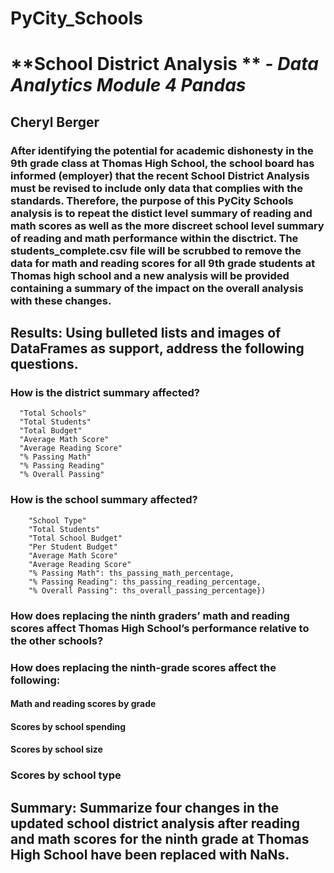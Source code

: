 # **PyCity_Schools** 
# **School District Analysis **        -             *Data Analytics Module 4 Pandas*         
## Cheryl Berger
###  After identifying the potential for academic dishonesty in the 9th grade class at Thomas High School, the school board has informed (employer) that the recent School District Analysis must be revised to include only data that complies with the standards.  Therefore, the purpose of this PyCity Schools analysis is to repeat the distict level summary of reading and math scores as well as the more discreet school level summary of reading and math performance within the disctrict.  The students_complete.csv file will be scrubbed to remove the data for math and reading scores for all 9th grade students at Thomas high school and a new analysis will be provided containing a summary of the impact on the overall analysis with these changes. 

## Results: Using bulleted lists and images of DataFrames as support, address the following questions.

### How is the district summary affected?
      "Total Schools" 
      "Total Students"
      "Total Budget"
      "Average Math Score"
      "Average Reading Score"
      "% Passing Math"
      "% Passing Reading"
      "% Overall Passing"

### How is the school summary affected?
        "School Type"
        "Total Students"
        "Total School Budget"
        "Per Student Budget"
        "Average Math Score"
        "Average Reading Score"
        "% Passing Math": ths_passing_math_percentage,
        "% Passing Reading": ths_passing_reading_percentage,
        "% Overall Passing": ths_overall_passing_percentage})

### How does replacing the ninth graders’ math and reading scores affect Thomas High School’s performance relative to the other schools?

### How does replacing the ninth-grade scores affect the following:

  #### Math and reading scores by grade

  #### Scores by school spending

  #### Scores by school size

  ### Scores by school type

## Summary: Summarize four changes in the updated school district analysis after reading and math scores for the ninth grade at Thomas High School have been replaced with NaNs.
